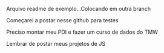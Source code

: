 Arquivo readme de exemplo...Colocando em outra branch

Começarei a postar nesse github para testes

Preciso montar meu PDI e fazer um curso de dados do TMW

Lembrar de postar meus projetos de JS

